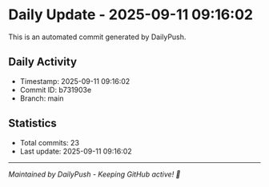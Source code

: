 # Daily Update - 2025-09-11 09:16:02

This is an automated commit generated by DailyPush.

## Daily Activity
- Timestamp: 2025-09-11 09:16:02
- Commit ID: b731903e
- Branch: main

## Statistics
- Total commits: 23
- Last update: 2025-09-11 09:16:02

---
*Maintained by DailyPush - Keeping GitHub active! 🚀*
